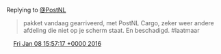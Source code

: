 Replying to [@PostNL](https://twitter.com/PostNL/status/685371406008365056)

> pakket vandaag gearriveerd, met PostNL Cargo, zeker weer andere afdeling die niet op je scherm staat\. En beschadigd\. \#laatmaar

<img src="../../media/tweet.ico" width="12" /> [Fri Jan 08 15:57:17 +0000 2016](https://twitter.com/DromerDenker/status/685490464871563264)